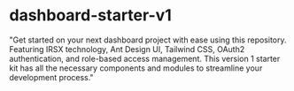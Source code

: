 # dashboard-starter-v1
"Get started on your next dashboard project with ease using this repository. Featuring IRSX technology, Ant Design UI, Tailwind CSS, OAuth2 authentication, and role-based access management. This version 1 starter kit has all the necessary components and modules to streamline your development process."
